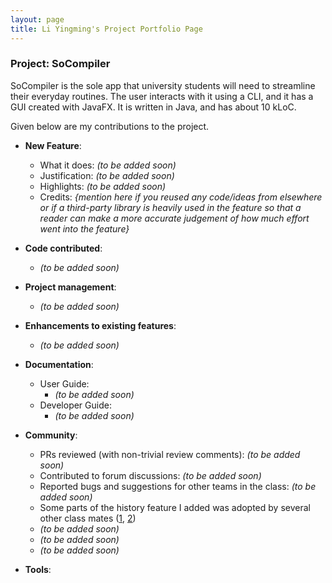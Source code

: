 ```yaml
---
layout: page
title: Li Yingming's Project Portfolio Page
---
```


### Project: SoCompiler

SoCompiler is the sole app that university students will need to streamline their everyday routines. The user interacts with it using a CLI, and it has a GUI created with JavaFX. It is written in Java, and has about 10 kLoC.

Given below are my contributions to the project.

* **New Feature**:
    * What it does: _(to be added soon)_
    * Justification: _(to be added soon)_
    * Highlights: _(to be added soon)_
    * Credits: *{mention here if you reused any code/ideas from elsewhere or if a third-party library is heavily used in the feature so that a reader can make a more accurate judgement of how much effort went into the feature}*

* **Code contributed**:
    * _(to be added soon)_

* **Project management**:
    * _(to be added soon)_

* **Enhancements to existing features**:
    * _(to be added soon)_

* **Documentation**:
    * User Guide:
        * _(to be added soon)_
    * Developer Guide:
        * _(to be added soon)_

* **Community**:
    * PRs reviewed (with non-trivial review comments): _(to be added soon)_
    * Contributed to forum discussions: _(to be added soon)_
    * Reported bugs and suggestions for other teams in the class: _(to be added soon)_
    * Some parts of the history feature I added was adopted by several other class mates ([1](), [2]())
    * _(to be added soon)_
    * _(to be added soon)_
    * _(to be added soon)_

* **Tools**:
